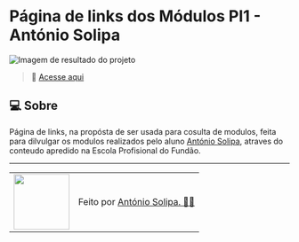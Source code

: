 # Página de links dos Módulos PI1 - António Solipa

![Imagem de resultado do projeto](./assets/Links.png)
<br>

> 🚀 <a href="https://links-modulos-pi-1.vercel.app/">Acesse aqui</a>

## 💻 Sobre

Página de links, na propósta de ser usada para cosulta de modulos, feita para dilvulgar os modulos realizados pelo aluno <a href="https://github.com/asolipa0">António Solipa</a>, atraves do conteudo apredido na Escola Profisional do Fundão.

---

<table>
  <tr>
    <td>
      <img src="https://github.com/asolipa0.png" width="100px" />
    </td>
    <td>
      Feito por <a href="https://github.com/asolipa0">António Solipa. 🙋‍♂️</a>
    </td>
  </tr>
</table>
